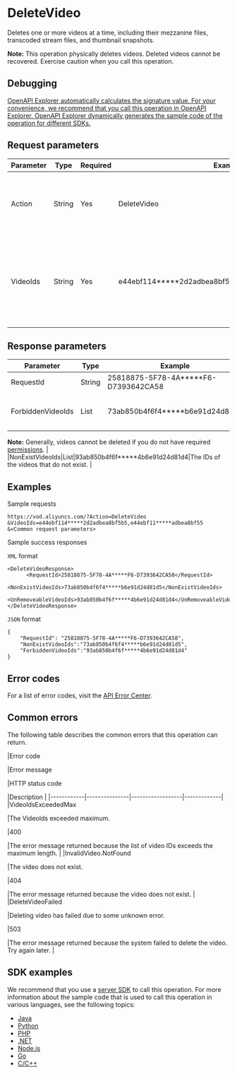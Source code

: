 # DeleteVideo

Deletes one or more videos at a time, including their mezzanine files, transcoded stream files, and thumbnail snapshots.

**Note:** This operation physically deletes videos. Deleted videos cannot be recovered. Exercise caution when you call this operation.

## Debugging

[OpenAPI Explorer automatically calculates the signature value. For your convenience, we recommend that you call this operation in OpenAPI Explorer. OpenAPI Explorer dynamically generates the sample code of the operation for different SDKs.](https://api.aliyun.com/#product=vod&api=DeleteVideo&type=RPC&version=2017-03-21)

## Request parameters

|Parameter|Type|Required|Example|Description|
|---------|----|--------|-------|-----------|
|Action|String|Yes|DeleteVideo|The operation that you want to perform. Set the value to **DeleteVideo**. |
|VideoIds|String|Yes|e44ebf114\*\*\*\*\*2d2adbea8bf5b5,e44ebf11\*\*\*\*\*adbea8bf55|The list of video IDs. Separate multiple IDs with commas \(,\). A maximum of 20 IDs can be specified. |

## Response parameters

|Parameter|Type|Example|Description|
|---------|----|-------|-----------|
|RequestId|String|25818875-5F78-4A\*\*\*\*\*F6-D7393642CA58|The ID of the request. |
|ForbiddenVideoIds|List|73ab850b4f6f4\*\*\*\*\*b6e91d24d81d5|The IDs of the videos that cannot be deleted.

**Note:** Generally, videos cannot be deleted if you do not have required [permissions](~~113600~~). |
|NonExistVideoIds|List|93ab850b4f6f\*\*\*\*\*4b6e91d24d81d4|The IDs of the videos that do not exist. |

## Examples

Sample requests

```
https://vod.aliyuncs.com/?Action=DeleteVideo
&VideoIds=e44ebf114*****2d2adbea8bf5b5,e44ebf11*****adbea8bf55
&<Common request parameters>
```

Sample success responses

`XML` format

```
<DeleteVideoResponse>
      <RequestId>25818875-5F78-4A*****F6-D7393642CA58</RequestId>
      <NonExistVideoIds>73ab850b4f6f4*****b6e91d24d81d5</NonExistVideoIds>
      <UnRemoveableVideoIds>93ab850b4f6f*****4b6e91d24d81d4</UnRemoveableVideoIds>
</DeleteVideoResponse>
```

`JSON` format

```
{
    "RequestId": "25818875-5F78-4A*****F6-D7393642CA58",
    "NonExistVideoIds":"73ab850b4f6f4*****b6e91d24d81d5",
    "ForbiddenVideoIds":"93ab850b4f6f*****4b6e91d24d81d4"
}
```

## Error codes

For a list of error codes, visit the [API Error Center](https://error-center.alibabacloud.com/status/product/vod).

## Common errors

The following table describes the common errors that this operation can return.

|Error code

|Error message

|HTTP status code

|Description |
|------------|---------------|------------------|-------------|
|VideoIdsExceededMax

|The VideoIds exceeded maximum.

|400

|The error message returned because the list of video IDs exceeds the maximum length. |
|InvalidVideo.NotFound

|The video does not exist.

|404

|The error message returned because the video does not exist. |
|DeleteVideoFailed

|Deleting video has failed due to some unknown error.

|503

|The error message returned because the system failed to delete the video. Try again later. |

## SDK examples

We recommend that you use a [server SDK](~~101789~~) to call this operation. For more information about the sample code that is used to call this operation in various languages, see the following topics:

-   [Java](~~61063~~)
-   [Python](~~61054~~)
-   [PHP](~~61069~~)
-   [.NET](~~84750~~)
-   [Node.js](~~101396~~)
-   [Go](~~101411~~)
-   [C/C++](~~101261~~)

